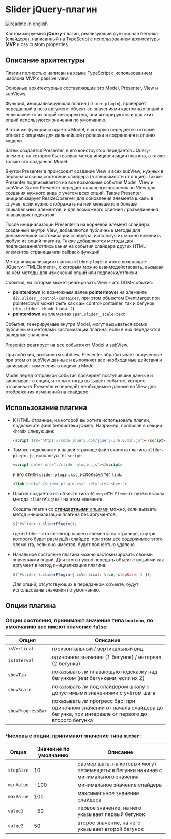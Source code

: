 # Slider jQuery-плагин
[![readme in english](https://img.shields.io/badge/lang-en-green)](README.en.md)

Кастомизируемый **jQuery**-плагин, реализующий функционал бегунка (слайдера), написанный на TypeScript с использованием архитектуры **MVP** и css custom properties.

## Описание архитектуры
Плагин полностью написан на языке TypeScript с использованием шаблона MVP с passive view.

Основные архитектурные составляющие это Model, Presenter, View и subViews.

Функция, инициализирующая плагин (`slider-plugin`), проверяет переданный в него аргумент-объект со значениями кастомных опций и если какие-то из опций некорректны, они игнорируются и для этих опций используются значения по умолчанию.

В этой же функции создается Model, в которую передаётся готовый объект с опциями для дальнейшей проверки и сохранения в опциях модели.

Затем создаётся Presenter, в его конструктор передаётся JQuery-элемент, на котором был вызван метод инициализации плагина, а также только что созданная Model.

Внутри Presenter'а происходит создание View и всех subView, нужных в первоначальном состоянии слайдера (в зависимости от опций). Также Presenter подписывается на все возможные события Model, View и subView. Затем Presenter передаёт начальные значения во View для создания нужного вида с учётом всех опций. Также Presenter инициализирует ResizeObserver для обновления элемента шкалы в случае, если нужно отображать на ней меньше или больше кликабельных элементов, и для возможного слияния / разъединения плавающих подсказок.

После инициализации Presenter'а на корневой элемент слайдера, созданный внутри View, добавляются публичные методы для динамической кастомизации слайдера, используя их можно изменить любую из [опций](#опции-плагина) плагина. Также добавляются методы для подписывания/отписывания на события слайдера других HTML-элементов страницы или callback-функций.

Метод инициализации плагина `slider-plugin` в итоге возвращает JQuery\<HTMLElement>, с которым можно взаимодействовать, вызывая на нём методы для изменения опций или подписки/отписки.

События, на которые может реагировать View – это DOM-события:
- **pointerdown** (с возможным далее **pointermove**) на элементе `div.slider__control-container`, при этом объектом Event.target при pointerdown может быть как сам control-container, так и бегунок (`div.slider__thumb_1` или `_2`)
- **pointerdown** на элементах `span.slider__scale-text`

События, генерируемые внутри Model, могут вызываться всеми публичными методами кастомизации плагина, если в них передаются валидные значения.

Presenter реагирует на все события от Model и subView.

При событии, вызванном subView, Presenter обрабатывает полученные при этом от subView данные и выполняет все необходимые действия и записывает изменения в опциях в Model.

Model перед отправкой события проверяет поступившие данные и записывает в опции, и только тогда вызывает событие, которое отлавливает Presenter и передаёт необходимые данные во View для отображения изменений на слайдере.

## Использование плагина
- К HTML-странице, на которой вы хотите использовать плагин, подключите файл библиотеки jQuery. Например, прописав в секции `<head>` следующее:

  ```html
  <script src="https://code.jquery.com/jquery-3.6.0.min.js"></script>
  ```
- Там же подключите к вашей странице файл скрипта плагина `slider-plugin.js`, используя тег `script`:
  ```html
  <script defer src="./slider-plugin.js"></script>
  ```
  и его стили `slider-plugin.css`, используя тег `link`:
  ```html
  <link href="./slider-plugin.css" rel="stylesheet">
  ```
- Плагин создаётся на объекте типа `JQuery<HTMLElement>` путём вызова метода `sliderPlugin()` на этом элементе.

  Создать плагин со [**стандартными** опциями](#опции-плагина) можно, если вызвать метод инициализации плагина без аргументов:
  ```js
  $('#slider').sliderPlugin();
  ```
  где `#slider` – это селектор вашего элемента на странице, внутри которого будет размещён слайдер, при этом всё содержимое этого элемента, если оно имеется, будет полностью удалено
- Начальное состояние плагина можно кастомизировать своими значениями опций.
  Для этого нужно передать объект с опциями как аргумент в метод инициализации плагина:
  ```js
  $('#slider').sliderPlugin({ isVertical: true, stepSize: 5 });
  ```
  Для опций, отсутствующих в переданном объекте, будут использованы значения по умолчанию.

## Опции плагина
### Опции состояния, принимают значение типа `boolean`, по умолчанию все имеют значение `false`:

Опция | Описание
--- | ---
`isVertical` | горизонтальный / вертикальный вид
`isInterval` | одиночное значение (1 бегунок) / интервал (2 бегунка)
`showTip` | показывать ли плавающую подсказку над бегунком (или бегунками, если их 2)
`showScale` | показывать ли под слайдером шкалу с допустимыми значениями с учётом шага
`showProgressBar` | показывать ли прогресс бар: при одиночном значении от начала слайдера до бегунка, при интервале от первого до второго бегунка

### Числовые опции, принимают значение типа `number`:

Опция | Значение по умолчанию | Описание
--- | --- | ---
`stepSize` | 10 | размер шага, на который могут перемещаться бегунки начиная с минимального значения
`minValue` | -100 | минимальное значение слайдера
`maxValue` | 100 | максимальное значение слайдера
`value1` | -50 | первое значение, на него указывает первый бегунок
`value2` | 50 | второе значение, на него указывает второй бегунок
